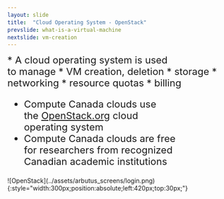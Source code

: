 ```yaml
---
layout: slide
title:  "Cloud Operating System - OpenStack"
prevslide: what-is-a-virtual-machine
nextslide: vm-creation
---
```

<div markdown="1" style="font-size:22px">
* A cloud operating system is used <br/>to manage
  * VM creation, deletion
  * storage
  * networking
  * resource quotas
  * billing

* Compute Canada clouds use <br/>the [OpenStack.org](https://www.openstack.org/) cloud <br/>operating system
* Compute Canada clouds are free <br/>for researchers from recognized <br/>Canadian academic institutions
</div>
![OpenStack](../assets/arbutus_screens/login.png){:style="width:300px;position:absolute;left:420px;top:30px;"}
